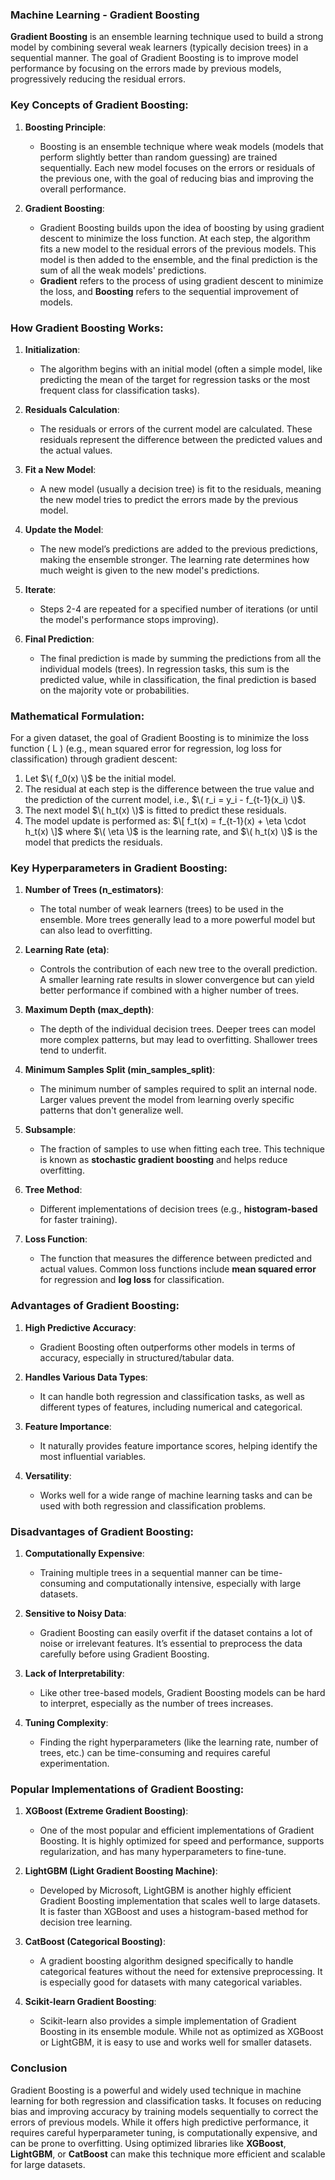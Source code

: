 ### **Machine Learning - Gradient Boosting**

**Gradient Boosting** is an ensemble learning technique used to build a strong model by combining several weak learners (typically decision trees) in a sequential manner. The goal of Gradient Boosting is to improve model performance by focusing on the errors made by previous models, progressively reducing the residual errors.

### **Key Concepts of Gradient Boosting:**

1. **Boosting Principle**: 
   - Boosting is an ensemble technique where weak models (models that perform slightly better than random guessing) are trained sequentially. Each new model focuses on the errors or residuals of the previous one, with the goal of reducing bias and improving the overall performance.

2. **Gradient Boosting**:
   - Gradient Boosting builds upon the idea of boosting by using gradient descent to minimize the loss function. At each step, the algorithm fits a new model to the residual errors of the previous models. This model is then added to the ensemble, and the final prediction is the sum of all the weak models' predictions.
   - **Gradient** refers to the process of using gradient descent to minimize the loss, and **Boosting** refers to the sequential improvement of models.

### **How Gradient Boosting Works:**

1. **Initialization**: 
   - The algorithm begins with an initial model (often a simple model, like predicting the mean of the target for regression tasks or the most frequent class for classification tasks).
   
2. **Residuals Calculation**: 
   - The residuals or errors of the current model are calculated. These residuals represent the difference between the predicted values and the actual values.
   
3. **Fit a New Model**: 
   - A new model (usually a decision tree) is fit to the residuals, meaning the new model tries to predict the errors made by the previous model.
   
4. **Update the Model**: 
   - The new model’s predictions are added to the previous predictions, making the ensemble stronger. The learning rate determines how much weight is given to the new model's predictions.
   
5. **Iterate**: 
   - Steps 2-4 are repeated for a specified number of iterations (or until the model's performance stops improving).
   
6. **Final Prediction**:
   - The final prediction is made by summing the predictions from all the individual models (trees). In regression tasks, this sum is the predicted value, while in classification, the final prediction is based on the majority vote or probabilities.

### **Mathematical Formulation:**

For a given dataset, the goal of Gradient Boosting is to minimize the loss function \( L \) (e.g., mean squared error for regression, log loss for classification) through gradient descent:

1. Let $\( f_0(x) \)$ be the initial model.
2. The residual at each step is the difference between the true value and the prediction of the current model, i.e., $\( r_i = y_i - f_{t-1}(x_i) \)$.
3. The next model $\( h_t(x) \)$ is fitted to predict these residuals.
4. The model update is performed as:
   $\[
   f_t(x) = f_{t-1}(x) + \eta \cdot h_t(x)
   \]$
   where $\( \eta \)$ is the learning rate, and $\( h_t(x) \)$ is the model that predicts the residuals.

### **Key Hyperparameters in Gradient Boosting:**

1. **Number of Trees (n_estimators)**:
   - The total number of weak learners (trees) to be used in the ensemble. More trees generally lead to a more powerful model but can also lead to overfitting.

2. **Learning Rate (eta)**:
   - Controls the contribution of each new tree to the overall prediction. A smaller learning rate results in slower convergence but can yield better performance if combined with a higher number of trees.

3. **Maximum Depth (max_depth)**:
   - The depth of the individual decision trees. Deeper trees can model more complex patterns, but may lead to overfitting. Shallower trees tend to underfit.

4. **Minimum Samples Split (min_samples_split)**:
   - The minimum number of samples required to split an internal node. Larger values prevent the model from learning overly specific patterns that don't generalize well.

5. **Subsample**:
   - The fraction of samples to use when fitting each tree. This technique is known as **stochastic gradient boosting** and helps reduce overfitting.

6. **Tree Method**:
   - Different implementations of decision trees (e.g., **histogram-based** for faster training).

7. **Loss Function**:
   - The function that measures the difference between predicted and actual values. Common loss functions include **mean squared error** for regression and **log loss** for classification.

### **Advantages of Gradient Boosting:**

1. **High Predictive Accuracy**:
   - Gradient Boosting often outperforms other models in terms of accuracy, especially in structured/tabular data.

2. **Handles Various Data Types**:
   - It can handle both regression and classification tasks, as well as different types of features, including numerical and categorical.

3. **Feature Importance**:
   - It naturally provides feature importance scores, helping identify the most influential variables.

4. **Versatility**:
   - Works well for a wide range of machine learning tasks and can be used with both regression and classification problems.

### **Disadvantages of Gradient Boosting:**

1. **Computationally Expensive**:
   - Training multiple trees in a sequential manner can be time-consuming and computationally intensive, especially with large datasets.

2. **Sensitive to Noisy Data**:
   - Gradient Boosting can easily overfit if the dataset contains a lot of noise or irrelevant features. It’s essential to preprocess the data carefully before using Gradient Boosting.

3. **Lack of Interpretability**:
   - Like other tree-based models, Gradient Boosting models can be hard to interpret, especially as the number of trees increases.

4. **Tuning Complexity**:
   - Finding the right hyperparameters (like the learning rate, number of trees, etc.) can be time-consuming and requires careful experimentation.

### **Popular Implementations of Gradient Boosting:**

1. **XGBoost (Extreme Gradient Boosting)**:
   - One of the most popular and efficient implementations of Gradient Boosting. It is highly optimized for speed and performance, supports regularization, and has many hyperparameters to fine-tune.
   
2. **LightGBM (Light Gradient Boosting Machine)**:
   - Developed by Microsoft, LightGBM is another highly efficient Gradient Boosting implementation that scales well to large datasets. It is faster than XGBoost and uses a histogram-based method for decision tree learning.

3. **CatBoost (Categorical Boosting)**:
   - A gradient boosting algorithm designed specifically to handle categorical features without the need for extensive preprocessing. It is especially good for datasets with many categorical variables.

4. **Scikit-learn Gradient Boosting**:
   - Scikit-learn also provides a simple implementation of Gradient Boosting in its ensemble module. While not as optimized as XGBoost or LightGBM, it is easy to use and works well for smaller datasets.

### **Conclusion**

Gradient Boosting is a powerful and widely used technique in machine learning for both regression and classification tasks. It focuses on reducing bias and improving accuracy by training models sequentially to correct the errors of previous models. While it offers high predictive performance, it requires careful hyperparameter tuning, is computationally expensive, and can be prone to overfitting. Using optimized libraries like **XGBoost**, **LightGBM**, or **CatBoost** can make this technique more efficient and scalable for large datasets.
